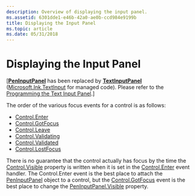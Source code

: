 ```yaml
---
description: Overview of displaying the input panel.
ms.assetid: 6301dde1-e46b-42a0-ae0b-ccd984e9199b
title: Displaying the Input Panel
ms.topic: article
ms.date: 05/31/2018
---
```


# Displaying the Input Panel

\[[**PenInputPanel**](peninputpanel-class.md) has been replaced by [**TextInputPanel**](/windows/desktop/api/peninputpanel/nn-peninputpanel-itextinputpanel) ([Microsoft.Ink.TextInput](/previous-versions/dotnet/netframework-3.5/ms581554(v=vs.90)) for managed code). Please refer to the [Programming the Text Input Panel](programming-the-text-input-panel.md).\]

The order of the various focus events for a control is as follows:

-   [Control.Enter](/dotnet/api/system.windows.forms.control.enter?view=netcore-3.1)
-   [Control.GotFocus](/dotnet/api/system.windows.forms.control.gotfocus?view=netcore-3.1)
-   [Control.Leave](/dotnet/api/system.windows.forms.control.leave?view=netcore-3.1)
-   [Control.Validating](/dotnet/api/system.windows.forms.control.validating?view=netcore-3.1)
-   [Control.Validated](/dotnet/api/system.windows.forms.control.validated?view=netcore-3.1)
-   [Control.LostFocus](/dotnet/api/system.windows.forms.control.lostfocus?view=netcore-3.1)

There is no guarantee that the control actually has focus by the time the [Control.Visible](/dotnet/api/system.windows.forms.control.visible?view=netcore-3.1) property is written when it is set in the [Control.Enter](/dotnet/api/system.windows.forms.control.enter?view=netcore-3.1) event handler. The Control.Enter event is the best place to attach the [PenInputPanel](/previous-versions/ms583923(v=vs.100)) object to a control, but the [Control.GotFocus](/dotnet/api/system.windows.forms.control.gotfocus?view=netcore-3.1) event is the best place to change the [PenInputPanel.Visible](/previous-versions/ms571984(v=vs.100)) property.

 

 
